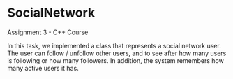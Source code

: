 # SocialNetwork
 Assignment 3 - C++ Course

In this task, we implemented a class that represents a social network user.
The user can follow / unfollow other users, 
and to see after how many users is following or how many followers. 
In addition, the system remembers how many active users it has.
